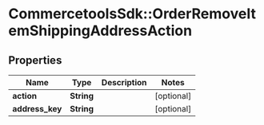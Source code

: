 # CommercetoolsSdk::OrderRemoveItemShippingAddressAction

## Properties
Name | Type | Description | Notes
------------ | ------------- | ------------- | -------------
**action** | **String** |  | [optional] 
**address_key** | **String** |  | [optional] 

